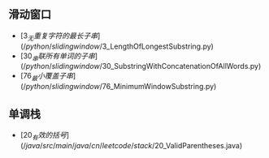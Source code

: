 
## 滑动窗口
- [$3_无重复字符的最长子串](/python/slidingwindow/$3_LengthOfLongestSubstring.py)
- [$30_串联所有单词的子串](/python/slidingwindow/$30_SubstringWithConcatenationOfAllWords.py)
- [$76_最小覆盖子串](/python/slidingwindow/$76_MinimumWindowSubstring.py)

## 单调栈
- [$20_有效的括号](/java/src/main/java/cn/leetcode/stack/$20_ValidParentheses.java)
